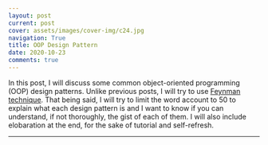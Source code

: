 ```yaml
---
layout: post
current: post
cover: assets/images/cover-img/c24.jpg
navigation: True
title: OOP Design Pattern
date: 2020-10-23
comments: true
---
```


In this post, I will discuss some common object-oriented programming (OOP) design patterns. Unlike previous posts, I will try to use [Feynman technique](https://fs.blog/2012/04/feynman-technique/). That being said, I will try to limit the word account to 50 to explain what each design pattern is and I want to know if you can understand, if not thoroughly, the gist of each of them. I will also include elobaration at the end, for the sake of tutorial and self-refresh.

---
